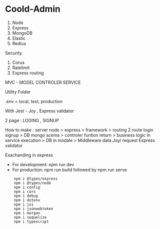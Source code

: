 # Coold-Admin
1. Node
2. Express
3. MongoDB
4. Elastic
5. Redius

Security 
1. Corus
2. Ratelimit
3. Express routing


MVC - MODEL CONTROLER SERVICE

Utility Folder

.env = local, test, production

With Jest - Joy , Express validator

2 page : LOGING , SIGNUP

How to make : server node > express > framework > routing 2 route login signup > DB mongo scema > controler funtion return > business logic in service execution > DB in modale > Middleware data Joy/ request Express validator 

Exachanding in express


- For development: npm run dev
- For production: npm run build followed by npm run serve


```
    npm i @types/express
    npm i @types/node
    npm i config
    npm i cors
    npm i debug
    npm i dotenv
    npm i joi
    npm i jsonwebtoken
    npm i morgan
    npm i sequelize
    npm i typescript
```